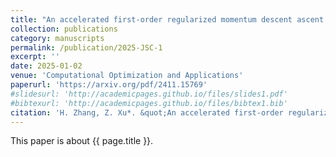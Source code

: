 ```yaml
---
title: "An accelerated first-order regularized momentum descent ascent algorithm for stochastic nonconvex-concave minimax problems"
collection: publications
category: manuscripts
permalink: /publication/2025-JSC-1
excerpt: ''
date: 2025-01-02
venue: 'Computational Optimization and Applications'
paperurl: 'https://arxiv.org/pdf/2411.15769'
#slidesurl: 'http://academicpages.github.io/files/slides1.pdf'
#bibtexurl: 'http://academicpages.github.io/files/bibtex1.bib'
citation: 'H. Zhang, Z. Xu*. &quot;An accelerated first-order regularized momentum descent ascent algorithm for stochastic nonconvex-concave minimax problems.&quot; <i>Computational Optimization and Applications</i>. 90:557-582, Doi:10.1007/s10589-024-00638-9, 2025.'
---
```

This paper is about {{ page.title }}.
